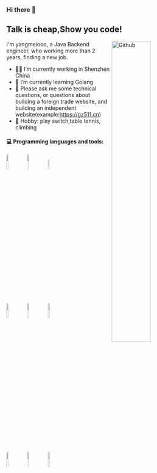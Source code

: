 ### Hi there 👋

## Talk is cheap,Show you code!

<img width="45%" align="right" alt="Github" src="http://5b0988e595225.cdn.sohucs.com/images/20180729/d1c1580af8b24829afd4c2ee23c4e3e0.jpeg" />


I'm yangmeiooo, a Java Backend engineer, who working more than 2 years, finding a new job.  


- 👨‍💻 I’m currently working in Shenzhen China
- 🌱 I’m currently learning Golang
- 💬 Please ask me some technical questions, or questions about building a foreign trade website, and building an independent website(example:https://gz511.cn)
- 🐶 Hobby: play switch,table tennis, climbing



#### :computer: Programming languages and tools: 

<code><img width="10%" src="https://www.vectorlogo.zone/logos/java/java-ar21.svg"></code>
<code><img width="10%" src="https://www.vectorlogo.zone/logos/python/python-ar21.svg"></code>
<code><img width="8%" src="https://www.vectorlogo.zone/logos/r-project/r-project-icon.svg"></code>
<br />
<code><img width="10%" src="https://www.vectorlogo.zone/logos/pocoo_flask/pocoo_flask-ar21.svg"></code>
<code><img width="10%" src="https://www.vectorlogo.zone/logos/mysql/mysql-ar21.svg"></code>
<code><img width="10%" src="https://www.vectorlogo.zone/logos/mongodb/mongodb-ar21.svg"></code>
<br />
<code><img width="10%" src="https://www.vectorlogo.zone/logos/apache_spark/apache_spark-ar21.svg"></code>
<code><img width="10%" src="https://www.vectorlogo.zone/logos/apache_hadoop/apache_hadoop-ar21.svg"></code>
<code><img width="10%" src="https://www.vectorlogo.zone/logos/git-scm/git-scm-ar21.svg"></code>
</p>




